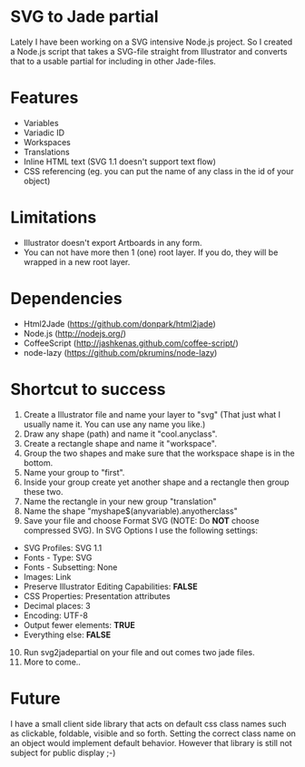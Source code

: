 SVG to Jade partial
===================
Lately I have been working on a SVG intensive Node.js project. So I created a Node.js script that takes a SVG-file straight from Illustrator and converts that to a usable partial for including in other Jade-files.

Features
========
 * Variables
 * Variadic ID
 * Workspaces
 * Translations
 * Inline HTML text (SVG 1.1 doesn't support text flow)
 * CSS referencing (eg. you can put the name of any class in the id of your object)

Limitations
===========
 * Illustrator doesn't export Artboards in any form.
 * You can not have more then 1 (one) root layer. If you do, they will be wrapped in a new root layer.

Dependencies
============
 * Html2Jade    (https://github.com/donpark/html2jade)
 * Node.js      (http://nodejs.org/)
 * CoffeeScript (http://jashkenas.github.com/coffee-script/)
 * node-lazy    (https://github.com/pkrumins/node-lazy)

Shortcut to success
===================
1. Create a Illustrator file and name your layer to "svg" (That just what I usually name it. You can use any name you like.)
2. Draw any shape (path) and name it "cool.anyclass".
3. Create a rectangle shape and name it "workspace".
4. Group the two shapes and make sure that the workspace shape is in the bottom.
5. Name your group to "first".
6. Inside your group create yet another shape and a rectangle then group these two.
7. Name the rectangle in your new group "translation"
8. Name the shape "myshape$(anyvariable).anyotherclass"
9. Save your file and choose Format SVG (NOTE: Do **NOT** choose compressed SVG). In SVG Options I use the following settings:
  * SVG Profiles: SVG 1.1
  * Fonts - Type: SVG
  * Fonts - Subsetting: None
  * Images: Link
  * Preserve Illustrator Editing Capabilities: **FALSE**
  * CSS Properties: Presentation attributes
  * Decimal places: 3
  * Encoding: UTF-8
  * Output fewer <tspan> elements: **TRUE**
  * Everything else: **FALSE**
10. Run svg2jadepartial on your file and out comes two jade files.
11. More to come..

Future
======
I have a small client side library that acts on default css class names such as clickable, foldable, visible and so forth. Setting the correct class name on an object would implement default behavior. However that library is still not subject for public display ;-)
